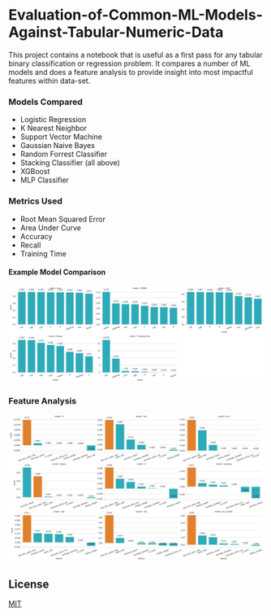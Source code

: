 # Evaluation-of-Common-ML-Models-Against-Tabular-Numeric-Data

This project contains a notebook that is useful as a first pass for any tabular binary classification or regression problem. It compares a number of ML models and does a feature analysis to provide insight into most impactful features within data-set.



### Models Compared
- Logistic Regression
- K Nearest Neighbor
- Support Vector Machine
- Gaussian Naive Bayes
- Random Forrest Classifier
- Stacking Classifier (all above)
- XGBoost
- MLP Classifier


### Metrics Used
- Root Mean Squared Error
- Area Under Curve
- Accuracy
- Recall
- Training Time

#### Example Model Comparison

![alt text](images/model_analysis.png "Model Comparison")
### Feature Analysis

![alt text](images/feature_analysis.png "Feature Analysis")

## License
[MIT](https://choosealicense.com/licenses/mit/)